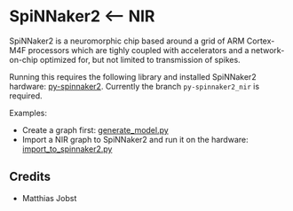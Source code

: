 # SpiNNaker2 <-- NIR

SpiNNaker2 is a neuromorphic chip based around a grid of ARM Cortex-M4F processors which are tighly coupled with accelerators and a network-on-chip optimized for, but not limited to transmission of spikes.

Running this requires the following library and installed SpiNNaker2 hardware: [py-spinnaker2](https://gitlab.com/spinnaker2/py-spinnaker2). Currently the branch `py-spinnaker2_nir` is required.

Examples:
* Create a graph first: [generate_model.py](https://github.com/neuromorphs/nir/tree/main/example/spinnaker2/generate_model.py)
* Import a NIR graph to SpiNNaker2 and run it on the hardware: [import_to_spinnaker2.py](https://github.com/neuromorphs/nir/tree/main/example/spinnaker2/import_to_spinnaker2.py)

## Credits

* Matthias Jobst